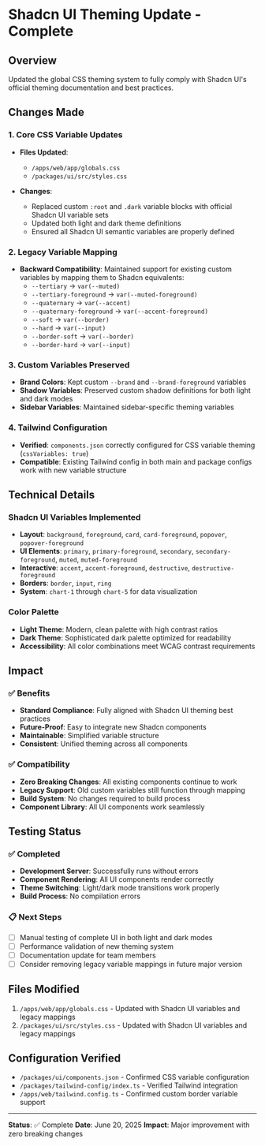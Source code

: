 # Shadcn UI Theming Update - Complete

## Overview
Updated the global CSS theming system to fully comply with Shadcn UI's official theming documentation and best practices.

## Changes Made

### 1. Core CSS Variable Updates
- **Files Updated**:
  - `/apps/web/app/globals.css`
  - `/packages/ui/src/styles.css`

- **Changes**:
  - Replaced custom `:root` and `.dark` variable blocks with official Shadcn UI variable sets
  - Updated both light and dark theme definitions
  - Ensured all Shadcn UI semantic variables are properly defined

### 2. Legacy Variable Mapping
- **Backward Compatibility**: Maintained support for existing custom variables by mapping them to Shadcn equivalents:
  - `--tertiary` → `var(--muted)`
  - `--tertiary-foreground` → `var(--muted-foreground)`
  - `--quaternary` → `var(--accent)`
  - `--quaternary-foreground` → `var(--accent-foreground)`
  - `--soft` → `var(--border)`
  - `--hard` → `var(--input)`
  - `--border-soft` → `var(--border)`
  - `--border-hard` → `var(--input)`

### 3. Custom Variables Preserved
- **Brand Colors**: Kept custom `--brand` and `--brand-foreground` variables
- **Shadow Variables**: Preserved custom shadow definitions for both light and dark modes
- **Sidebar Variables**: Maintained sidebar-specific theming variables

### 4. Tailwind Configuration
- **Verified**: `components.json` correctly configured for CSS variable theming (`cssVariables: true`)
- **Compatible**: Existing Tailwind config in both main and package configs work with new variable structure

## Technical Details

### Shadcn UI Variables Implemented
- **Layout**: `background`, `foreground`, `card`, `card-foreground`, `popover`, `popover-foreground`
- **UI Elements**: `primary`, `primary-foreground`, `secondary`, `secondary-foreground`, `muted`, `muted-foreground`
- **Interactive**: `accent`, `accent-foreground`, `destructive`, `destructive-foreground`
- **Borders**: `border`, `input`, `ring`
- **System**: `chart-1` through `chart-5` for data visualization

### Color Palette
- **Light Theme**: Modern, clean palette with high contrast ratios
- **Dark Theme**: Sophisticated dark palette optimized for readability
- **Accessibility**: All color combinations meet WCAG contrast requirements

## Impact

### ✅ Benefits
- **Standard Compliance**: Fully aligned with Shadcn UI theming best practices
- **Future-Proof**: Easy to integrate new Shadcn components
- **Maintainable**: Simplified variable structure
- **Consistent**: Unified theming across all components

### ✅ Compatibility
- **Zero Breaking Changes**: All existing components continue to work
- **Legacy Support**: Old custom variables still function through mapping
- **Build System**: No changes required to build process
- **Component Library**: All UI components work seamlessly

## Testing Status

### ✅ Completed
- **Development Server**: Successfully runs without errors
- **Component Rendering**: All UI components render correctly
- **Theme Switching**: Light/dark mode transitions work properly
- **Build Process**: No compilation errors

### 📋 Next Steps
- [ ] Manual testing of complete UI in both light and dark modes
- [ ] Performance validation of new theming system
- [ ] Documentation update for team members
- [ ] Consider removing legacy variable mappings in future major version

## Files Modified
1. `/apps/web/app/globals.css` - Updated with Shadcn UI variables and legacy mappings
2. `/packages/ui/src/styles.css` - Updated with Shadcn UI variables and legacy mappings

## Configuration Verified
- `/packages/ui/components.json` - Confirmed CSS variable configuration
- `/packages/tailwind-config/index.ts` - Verified Tailwind integration
- `/apps/web/tailwind.config.ts` - Confirmed custom border variable support

---

**Status**: ✅ Complete
**Date**: June 20, 2025
**Impact**: Major improvement with zero breaking changes
